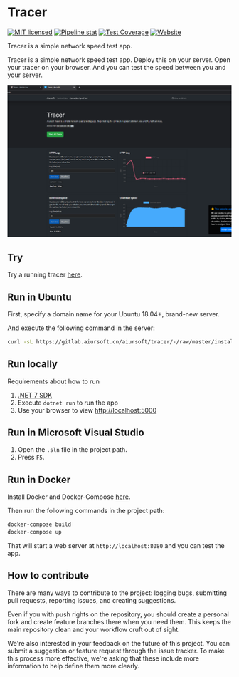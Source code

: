# Tracer

[![MIT licensed](https://img.shields.io/badge/license-MIT-blue.svg)](https://gitlab.aiursoft.cn/aiursoft/tracer/-/blob/master/LICENSE)
[![Pipeline stat](https://gitlab.aiursoft.cn/aiursoft/tracer/badges/master/pipeline.svg)](https://gitlab.aiursoft.cn/aiursoft/tracer/-/pipelines)
[![Test Coverage](https://gitlab.aiursoft.cn/aiursoft/tracer/badges/master/coverage.svg)](https://gitlab.aiursoft.cn/aiursoft/tracer/-/pipelines)
[![Website](https://img.shields.io/website?url=https%3A%2F%2Ftracer.aiursoft.cn%2F)](https://tracer.aiursoft.cn)

Tracer is a simple network speed test app.

Tracer is a simple network speed test app. Deploy this on your server. Open your tracer on your browser. And you can test the speed between you and your server.

![overview](./screenshot.png)

## Try

Try a running tracer [here](https://tracer.aiursoft.com).

## Run in Ubuntu

First, specify a domain name for your Ubuntu 18.04+, brand-new server.

And execute the following command in the server:

```bash
curl -sL https://gitlab.aiursoft.cn/aiursoft/tracer/-/raw/master/install.sh | sudo bash -s http://tracer.local
```

## Run locally

Requirements about how to run

1. [.NET 7 SDK](http://dot.net/)
2. Execute `dotnet run` to run the app
3. Use your browser to view [http://localhost:5000](http://localhost:5000)

## Run in Microsoft Visual Studio

1. Open the `.sln` file in the project path.
2. Press `F5`.

## Run in Docker

Install Docker and Docker-Compose [here](https://docs.docker.com/compose/install/).

Then run the following commands in the project path:

```bash
docker-compose build
docker-compose up
```

That will start a web server at `http://localhost:8080` and you can test the app.

## How to contribute

There are many ways to contribute to the project: logging bugs, submitting pull requests, reporting issues, and creating suggestions.

Even if you with push rights on the repository, you should create a personal fork and create feature branches there when you need them. This keeps the main repository clean and your workflow cruft out of sight.

We're also interested in your feedback on the future of this project. You can submit a suggestion or feature request through the issue tracker. To make this process more effective, we're asking that these include more information to help define them more clearly.
